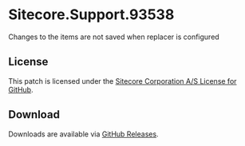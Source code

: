 # Sitecore.Support.93538
Changes to the items are not saved when replacer is configured

## License  
This patch is licensed under the [Sitecore Corporation A/S License for GitHub](https://github.com/sitecoresupport/Sitecore.Support.93538/blob/master/LICENSE).  

## Download  
Downloads are available via [GitHub Releases](https://github.com/sitecoresupport/Sitecore.Support.93538/releases).  
